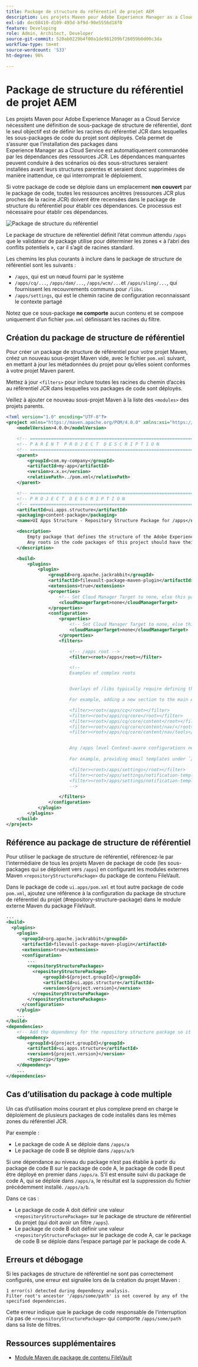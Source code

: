 ```yaml
---
title: Package de structure du référentiel de projet AEM
description: Les projets Maven pour Adobe Experience Manager as a Cloud Service nécessitent une définition de sous-package de structure de référentiel, dont le seul objectif est de définir les racines du référentiel JCR dans lesquelles les sous-packages de code du projet sont déployés.
exl-id: dec08410-d109-493d-bf9d-90e5556d18f0
feature: Developing
role: Admin, Architect, Developer
source-git-commit: 520ab0229b4f00a1de981209bf26059b0d00c3da
workflow-type: tm+mt
source-wordcount: '533'
ht-degree: 96%

---
```


# Package de structure du référentiel de projet AEM

Les projets Maven pour Adobe Experience Manager as a Cloud Service nécessitent une définition de sous-package de structure de référentiel, dont le seul objectif est de définir les racines du référentiel JCR dans lesquelles les sous-packages de code du projet sont déployés. Cela permet de s’assurer que l’installation des packages dans Experience Manager as a Cloud Service est automatiquement commandée par les dépendances des ressources JCR. Les dépendances manquantes peuvent conduire à des scénarios où des sous-structures seraient installées avant leurs structures parentes et seraient donc supprimées de manière inattendue, ce qui interromprait le déploiement.

Si votre package de code se déploie dans un emplacement **non couvert** par le package de code, toutes les ressources ancêtres (ressources JCR plus proches de la racine JCR) doivent être recensées dans le package de structure du référentiel pour établir ces dépendances. Ce processus est nécessaire pour établir ces dépendances.

![Package de structure du référentiel](./assets/repository-structure-packages.png)

Le package de structure de référentiel définit l’état commun attendu `/apps` que le validateur de package utilise pour déterminer les zones « à l’abri des conflits potentiels », car il s’agit de racines standard.

Les chemins les plus courants à inclure dans le package de structure de référentiel sont les suivants :

+ `/apps`, qui est un nœud fourni par le système
+ `/apps/cq/...`, `/apps/dam/...`, `/apps/wcm/...`et `/apps/sling/...`, qui fournissent les recouvrements communs pour `/libs`.
+ `/apps/settings`, qui est le chemin racine de configuration reconnaissant le contexte partagé

Notez que ce sous-package **ne comporte** aucun contenu et se compose uniquement d’un fichier `pom.xml` définissant les racines du filtre.

## Création du package de structure de référentiel

Pour créer un package de structure de référentiel pour votre projet Maven, créez un nouveau sous-projet Maven vide, avec le fichier `pom.xml` suivant, en mettant à jour les métadonnées du projet pour qu’elles soient conformes à votre projet Maven parent.

Mettez à jour `<filters>` pour inclure toutes les racines du chemin d’accès au référentiel JCR dans lesquelles vos packages de code sont déployés.

Veillez à ajouter ce nouveau sous-projet Maven à la liste des `<modules>` des projets parents.

```xml
<?xml version="1.0" encoding="UTF-8"?>
<project xmlns="https://maven.apache.org/POM/4.0.0" xmlns:xsi="https://www.w3.org/2001/XMLSchema-instance" xsi:schemaLocation="https://maven.apache.org/POM/4.0.0 https://maven.apache.org/maven-v4_0_0.xsd">
    <modelVersion>4.0.0</modelVersion>

    <!-- ====================================================================== -->
    <!-- P A R E N T  P R O J E C T  D E S C R I P T I O N                      -->
    <!-- ====================================================================== -->
    <parent>
        <groupId>com.my-company</groupId>
        <artifactId>my-app</artifactId>
        <version>x.x.x</version>
        <relativePath>../pom.xml</relativePath>
    </parent>

    <!-- ====================================================================== -->
    <!-- P R O J E C T  D E S C R I P T I O N                                   -->
    <!-- ====================================================================== -->
    <artifactId>ui.apps.structure</artifactId>
    <packaging>content-package</packaging>
    <name>UI Apps Structure - Repository Structure Package for /apps</name>

    <description>
        Empty package that defines the structure of the Adobe Experience Manager repository the code packages in this project deploy into.
        Any roots in the code packages of this project should have their parent enumerated in the filters list below.
    </description>

    <build>
        <plugins>
            <plugin>
                <groupId>org.apache.jackrabbit</groupId>
                <artifactId>filevault-package-maven-plugin</artifactId>
                <extensions>true</extensions>
                <properties>
                    <!-- Set Cloud Manager Target to none, else this package is deployed and remove all defined filter roots -->
                    <cloudManagerTarget>none</cloudManagerTarget>
                </properties>
                <configuration>
                    <properties>
                        <!-- Set Cloud Manager Target to none, else this package is deployed and remove all defined filter roots -->
                        <cloudManagerTarget>none</cloudManagerTarget>
                    </properties>
                    <filters>

                        <!-- /apps root -->
                        <filter><root>/apps</root></filter>

                        <!--
                        Examples of complex roots


                        Overlays of /libs typically require defining the overlay structure, at each level here.

                        For example, adding a new section to the main AEM Tools navigation, necessitates the following rules:

                        <filter><root>/apps/cq</root></filter>
                        <filter><root>/apps/cq/core</root></filter>
                        <filter><root>/apps/cq/core/content</root></filter>
                        <filter><root>/apps/cq/core/content/nav/</root></filter>
                        <filter><root>/apps/cq/core/content/nav/tools</root></filter>


                        Any /apps level Context-aware configurations need to enumerated here. 
                        
                        For example, providing email templates under `/apps/settings/notification-templates/com.day.cq.replication` necessitates the following rules:

                        <filter><root>/apps/settings</root></filter>
                        <filter><root>/apps/settings/notification-templates</root></filter>
                        <filter><root>/apps/settings/notification-templates/com.day.cq.replication</root></filter>
                        -->

                    </filters>
                </configuration>
            </plugin>
        </plugins>
    </build>
</project>
```

## Référence au package de structure de référentiel

Pour utiliser le package de structure de référentiel, référencez-le par l’intermédiaire de tous les projets Maven de package de code (les sous-packages qui se déploient vers `/apps`) en configurant les modules externes Maven `<repositoryStructurePackage>` du package de contenu FileVault.

Dans le package de code `ui.apps/pom.xml` et tout autre package de code `pom.xml`, ajoutez une référence à la configuration du package de structure de référentiel du projet (#repository-structure-package) dans le module externe Maven du package FileVault.

```xml
...
<build>
  <plugins>
    <plugin>
      <groupId>org.apache.jackrabbit</groupId>
      <artifactId>filevault-package-maven-plugin</artifactId>
      <extensions>true</extensions>
      <configuration>
        ...
        <repositoryStructurePackages>
          <repositoryStructurePackage>
              <groupId>${project.groupId}</groupId>
              <artifactId>ui.apps.structure</artifactId>
              <version>${project.version}</version>
          </repositoryStructurePackage>
        </repositoryStructurePackages>
      </configuration>
    </plugin>
    ...
</build>
<dependencies>
    <!-- Add the dependency for the repository structure package so it resolves -->
    <dependency>
        <groupId>${project.groupId}</groupId>
        <artifactId>ui.apps.structure</artifactId>
        <version>${project.version}</version>
        <type>zip</type>
    </dependency>
    ...
</dependencies>
```

## Cas d’utilisation du package à code multiple

Un cas d’utilisation moins courant et plus complexe prend en charge le déploiement de plusieurs packages de code installés dans les mêmes zones du référentiel JCR.

Par exemple :

+ Le package de code A se déploie dans `/apps/a`
+ Le package de code B se déploie dans `/apps/a/b`

Si une dépendance au niveau du package n’est pas établie à partir du package de code B sur le package de code A, le package de code B peut être déployé en premier dans `/apps/a`. S’il est ensuite suivi du package de code A, qui se déploie dans `/apps/a`, le résultat est la suppression du fichier précédemment installé. `/apps/a/b`.

Dans ce cas :

+ Le package de code A doit définir une valeur `<repositoryStructurePackage>` sur le package de structure de référentiel du projet (qui doit avoir un filtre `/apps`).
+ Le package de code B doit définir une valeur `<repositoryStructurePackage>` sur le package de code A, car le package de code B se déploie dans l’espace partagé par le package de code A.

## Erreurs et débogage

Si les packages de structure de référentiel ne sont pas correctement configurés, une erreur est signalée lors de la création du projet Maven :

```
1 error(s) detected during dependency analysis.
Filter root's ancestor '/apps/some/path' is not covered by any of the specified dependencies.
```

Cette erreur indique que le package de code responsable de l’interruption n’a pas de `<repositoryStructurePackage>` qui comporte `/apps/some/path` dans sa liste de filtres.

## Ressources supplémentaires

+ [Module Maven de package de contenu FileVault](https://jackrabbit.apache.org/filevault-package-maven-plugin/)
